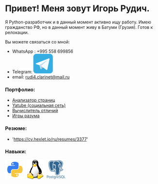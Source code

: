 # Привет! Меня зовут Игорь Рудич.

Я Python-разработчик и в данный момент активно ищу работу.
Имею гражданство РФ, но в данный момент живу в Батуми (Грузия). Готов к релокации.

Вы можете связаться со мной:
- WhatsApp : +995 558 699856
- Telegram: [!['telegram](https://github.com/Rudich1988/Rudich1988/blob/main/image/telegram_icon_130816.png)](https://t.me/igor_rudich)
- email: rudi4.clarinet@mail.ru

### Портфолио:
- [Анализатор страниц](https://github.com/Rudich1988/python-project-83)
- [Yatube (социальная сеть)](https://github.com/Rudich1988/yatube_proj)
- [Вычислитель отличий](https://github.com/Rudich1988/python-project-50)
- [Игры разума](https://github.com/Rudich1988/python-project-49)

### Резюме:
- 'https://cv.hexlet.io/ru/resumes/3377'


### Навыки:
!['Python'](https://github.com/Rudich1988/Rudich1988/blob/main/image/python_18894%20(1).png)
!['Linux](https://github.com/Rudich1988/Rudich1988/blob/main/image/linux_penguin_animal_9362.png)
!['Postgresql'](https://github.com/Rudich1988/Rudich1988/blob/main/image/postgresql_plain_wordmark_logo_icon_146390.png)